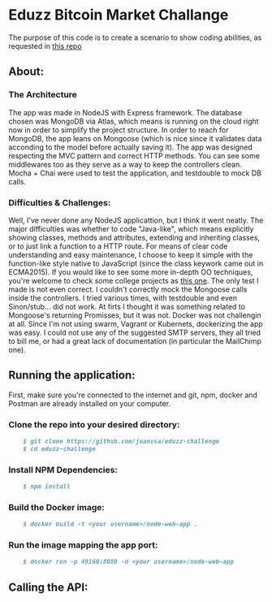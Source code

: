 # Eduzz Bitcoin Market Challange

The purpose of this code is to create a scenario to show coding abilities, as requested in
[this repo]

## About:
### The Architecture
The app was made in NodeJS with Express framework. The database chosen was MongoDB via Atlas, which means is running on the cloud right now in order to simplify the project structure. In order to reach for MongoDB, the app leans on Mongoose (which is nice since it validates data acconding to the model before actually saving it). 
The app was designed respecting the MVC pattern and correct HTTP methods. You can see some middlewares too as they serve as a way to keep the controllers clean.
Mocha + Chai were used to test the application, and testdouble to mock DB calls.

### Difficulties & Challenges:
Well, I've never done any NodeJS applicattion, but I think it went neatly. The major difficulties was whether to code "Java-like", which means explicitly showing classes, methods and attributes, extending and inheriting classes, or to just link a function to a HTTP route. For means of clear code understanding and easy maintenance, I choose to keep it simple with the function-like style native to JavaScript (since the class keywork came out in ECMA2015). If you would like to see some more in-depth OO techniques, you're welcome to check some college projects as [this one].
The only test I made is not even correct. I couldn't correctly mock the Mongoose calls inside the controllers. I tried various times, with testdouble and even Sinon/stub... did not work. At firts I thought it was something related to Mongoose's returning Promisses, but it was not.
Docker was not challengin at all. Since I'm not using swarm, Vagrant or Kubernets, dockerizing the app was easy.
I could not use any of the suggested SMTP servers, they all tried to bill me, or had a great lack of documentation (in particular the MailChimp one).

## Running the application:

First, make sure you're connected to the internet and git, npm, docker and Postman are already installed on your computer.

### Clone the repo into your desired directory:
```markdown
    $ git clone https://github.com/joaovsa/eduzz-challenge
    $ cd eduzz-challenge
``` 

### Install NPM Dependencies:
```markdown
    $ npm install
``` 

### Build the Docker image:
```markdown
    $ docker build -t <your username>/node-web-app .
``` 

### Run the image mapping the app port:
```markdown
    $ docker run -p 49160:8080 -d <your username>/node-web-app
``` 
## Calling the API:

[this repo]: https://gist.github.com/caferrari/a25734c6e941f6386e7156aa723f28a8
[this one]: https://github.com/joaovsa/labcompila_cianeto
